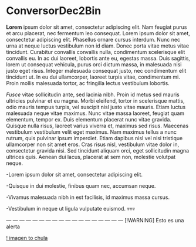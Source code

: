 # ConversorDec2Bin
**Lorem** ipsum dolor sit amet, consectetur adipiscing elit. Nam feugiat purus et arcu placerat, nec fermentum leo consequat. Lorem ipsum dolor sit amet, consectetur adipiscing elit. Phasellus ornare cursus interdum. Nunc nec urna at neque luctus vestibulum non id diam. Donec porta vitae metus vitae tincidunt. Curabitur convallis convallis nulla, condimentum scelerisque elit convallis eu. In ac dui laoreet, lobortis ante eu, egestas massa. Duis sagittis, lorem ut consequat vehicula, purus orci dictum massa, in malesuada nisi justo eget risus. Integer malesuada consequat justo, nec condimentum elit tincidunt ut. In eu dui ullamcorper, laoreet turpis vitae, condimentum mi. Proin mollis malesuada tortor, ac fringilla lectus vestibulum lobortis.

_Fusce_ vitae sollicitudin ante, sed lacinia nibh. Proin id metus sed mauris ultricies pulvinar et eu magna. Morbi eleifend, tortor in scelerisque mattis, odio mauris tempus turpis, vel suscipit nisl justo vitae mauris. Etiam luctus malesuada neque vitae maximus. Nunc vitae massa laoreet, feugiat quam elementum, tempor ex. Duis elementum placerat nunc vitae gravida. Quisque nulla risus, laoreet varius viverra et, maximus sed risus. Maecenas vestibulum vestibulum velit eget maximus. Nam maximus tellus a nunc rutrum, quis pulvinar ipsum imperdiet. Etiam dapibus nisl vel nisi tristique ullamcorper non sit amet eros. Cras risus nisl, vestibulum vitae dolor in, consectetur gravida nisi. Sed tincidunt aliquam orci, eget sollicitudin magna ultrices quis. Aenean dui lacus, placerat at sem non, molestie volutpat neque.

-Lorem ipsum dolor sit amet, consectetur adipiscing elit.

-Quisque in dui molestie, finibus quam nec, accumsan neque.

-Vivamus malesuada nibh in est facilisis, id maximus massa cursus.

-Vestibulum in neque ut ligula vulputate euismod.
💀💀💀


 ― ― ― ― ― ― ― ― ― ― ― ― ― ― ― ― ― ― 
[!WARNING]
Esto es una alerta

[! imagen to chula](https://www.google.com/url?sa=i&url=https%3A%2F%2Fwww.pexels.com%2Fes-es%2Fbuscar%2Fgracioso%2F&psig=AOvVaw3PbF5Sg772u1jfaw3yabG0&ust=1726849444723000&source=images&cd=vfe&opi=89978449&ved=0CBEQjRxqFwoTCLC9m9S1z4gDFQAAAAAdAAAAABAE)
